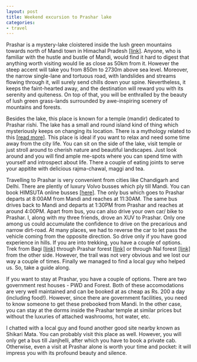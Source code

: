 ```yaml
---
layout: post
title: Weekend excursion to Prashar lake
categories:
- travel
---
```


Prashar is a mystery-lake cloistered inside the lush green mountains towards north of Mandi town in Himachal Pradesh [[link]](https://en.wikipedia.org/wiki/Mandi,_Himachal_Pradesh). Anyone, who is familiar with the hustle and bustle of Mandi, would find it hard to digest that anything worth visiting would lie as close as 50km from it. However the steep accent will take you from 850m to 2730m above sea level. Moreover, the narrow single-lane and tortuous road, with landslides and streams flowing through it, will surely send chills down your spine. Nevertheless, it keeps the faint-hearted away, and the destination will reward you with its serenity and quiteness. On top of that, you will be enthralled by the beauty of lush green grass-lands surrounded by awe-inspiring scenery of mountains and forests.

Besides the lake, this place is known for a temple (mandir) dedicated to Prashar rishi. The lake has a small and round island kind of thing which mysteriously keeps on changing its location. There is a mythology related to this [[read more]](https://en.wikipedia.org/wiki/Prashar_Lake). This place is ideal if you want to relax and need some time away from the city life. You can sit on the side of the lake, visit temple or just stroll around to cherish nature and beautiful landscapes. Just look around and you will find ample me-spots where you can spend time with yourself and introspect about life. There a couple of eating joints to serve your appitite with delicious rajma-chawal, maggi and tea. 

Travelling to Prashar is very convenient from cities like Chandigarh and Delhi. There are plently of luxury Volvo busses which ply till Mandi. You can book HIMSUTA online busses [[here]](http://www.hrtchp.com/hrtctickets/). The only bus which goes to Prashar departs at 8:00AM from Mandi and reaches at 11:30AM. The same bus drives back to Mandi and departs at 1:30PM from Prashar and reaches at around 4:00PM. Apart from bus, you can also drive your own car/ bike to Prashar. I, along with my three friends, drove an XUV to Prashar. Only one among us could accumulate the confidence to drive on the precarious and narrow dirt-road. At many places, we had to reverse the car to let pass the vehicle coming from the opposite direction. So drive only if you have good experience in hills. If you are into trekking, you have a couple of options. Trek from Bagi [[link]](https://www.google.co.in/maps/place/Bagi,+Himachal+Pradesh/@31.7631913,77.0877937,13.75z/data=!4m13!1m7!3m6!1s0x3904fc27dd41f4dd:0x469d187643e65f51!2sParashar+Lake!3b1!8m2!3d31.7543645!4d77.1011415!3m4!1s0x3904fc7483247637:0xdc87abe42c996103!8m2!3d31.7764373!4d77.0765913) through Prashar forest [[link]](https://www.google.co.in/maps/place/Parashar+Forest,+D.P.F.+Parashar+Dhar,+Himachal+Pradesh+175005/@31.7631913,77.0877937,13.75z/data=!4m13!1m7!3m6!1s0x3904fc27dd41f4dd:0x469d187643e65f51!2sParashar+Lake!3b1!8m2!3d31.7543645!4d77.1011415!3m4!1s0x3904fc21cab79a23:0xbfc4333d4378e786!8m2!3d31.7669969!4d77.093854) or through Nal forest [[link]](https://www.google.co.in/maps/place/Nal+Forest,+D.P.F.+Sarkidhar,+Himachal+Pradesh+175121/@31.7631913,77.0877937,13.75z/data=!4m13!1m7!3m6!1s0x3904fc27dd41f4dd:0x469d187643e65f51!2sParashar+Lake!3b1!8m2!3d31.7543645!4d77.1011415!3m4!1s0x3904feee9d9f85af:0x257b31c104cb4095!8m2!3d31.762436!4d77.1312761) from the other side. However, the trail was not very obvious and we lost our way a couple of times. Finally we managed to find a local guy who helped us. So, take a guide along.

If you want to stay at Prashar, you have a couple of options. There are two government rest houses - PWD and Forest. Both of these accomodations are very well maintained and can be booked at as cheap as Rs. 200 a day (including food!). However, since there are government facilities, you need to know someone to get these prebooked from Mandi. In the other case, you can stay at the dorms inside the Prashar temple at similar prices but without the luxuries of attached washrooms, hot water, etc.

I chatted with a local guy and found another good site nearby known as Shikari Mata. You can probably visit this place as well. However, you will only get a bus till Janjhelli, after which you have to book a private cab. Otherwise, even a visit at Prashar alone is worth your time and pocket: it will impress you with its profound beauty and silence.